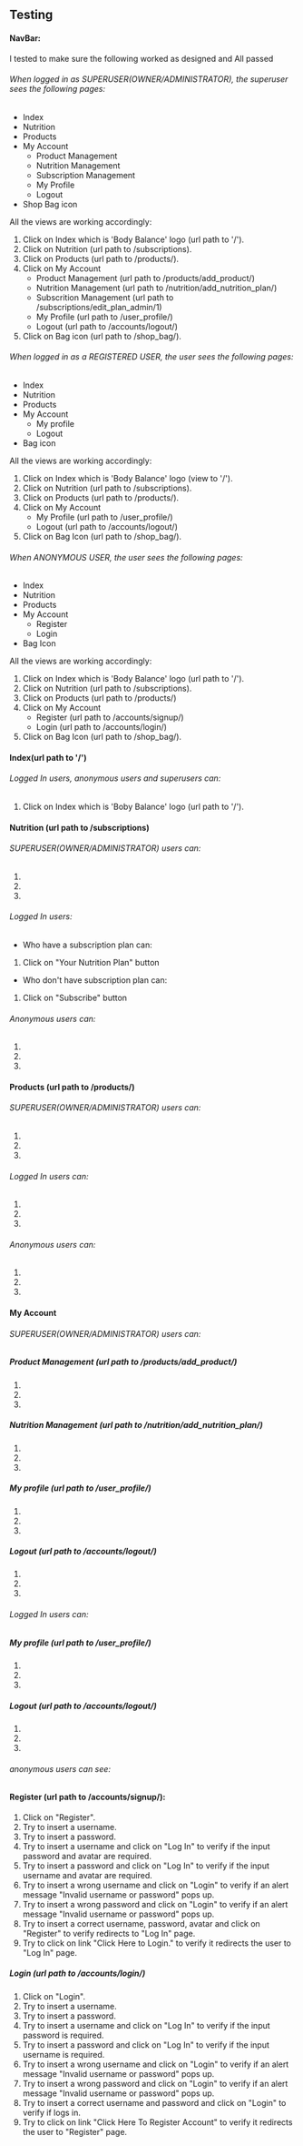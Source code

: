 ## Testing

#### NavBar:
I tested to make sure the following worked as designed and All passed

###### When logged in as SUPERUSER(OWNER/ADMINISTRATOR), the superuser sees the following pages:
- Index
- Nutrition
- Products
- My Account
   - Product Management
   - Nutrition Management
   - Subscription Management
   - My Profile
   - Logout
- Shop Bag icon


All the views are working accordingly:
1. Click on Index which is 'Body Balance' logo (url path to '/').
2. Click on Nutrition (url path to /subscriptions).
3. Click on Products (url path to /products/).
4. Click on My Account
   - Product Management (url path to /products/add_product/)
   - Nutrition Management (url path to /nutrition/add_nutrition_plan/)
   - Subscrition Management (url path to /subscriptions/edit_plan_admin/1)
   - My Profile (url path to /user_profile/)
   - Logout (url path to /accounts/logout/)
5. Click on Bag icon (url path to /shop_bag/).

###### When logged in as a REGISTERED USER, the user sees the following pages:
- Index
- Nutrition
- Products
- My Account
   - My profile
   - Logout
- Bag icon


All the views are working accordingly:
1. Click on Index which is 'Body Balance' logo (view to '/').
2. Click on Nutrition (url path to /subscriptions).
3. Click on Products (url path to /products/).
4. Click on My Account
   - My Profile (url path to /user_profile/)
   - Logout (url path to /accounts/logout/)
5. Click on Bag Icon (url path to /shop_bag/).  

###### When ANONYMOUS USER, the user sees the following pages:
- Index
- Nutrition
- Products
- My Account
   - Register
   - Login
- Bag Icon

All the views are working accordingly:
1. Click on Index which is 'Body Balance' logo (url path to '/').
2. Click on Nutrition (url path to /subscriptions).
3. Click on Products (url path to /products/)
4. Click on My Account
   - Register (url path to /accounts/signup/)
   - Login (url path to /accounts/login/)
5. Click on Bag Icon (url path to /shop_bag/). 


#### Index(url path to '/')
###### Logged In users, anonymous users and superusers can:
1. Click on Index which is 'Boby Balance' logo (url path to '/').


#### Nutrition (url path to /subscriptions)
###### SUPERUSER(OWNER/ADMINISTRATOR) users can:
1. 
2.
3.

###### Logged In users:
 - Who have a subscription plan can:
1. Click on "Your Nutrition Plan" button

 - Who don't have subscription plan can: 
1. Click on "Subscribe" button

###### Anonymous users can:
1.
2.
3.


#### Products (url path to /products/)
###### SUPERUSER(OWNER/ADMINISTRATOR) users can:
1.
2.
3.

###### Logged In users can:
1.
2.
3.

###### Anonymous users can:
1.
2.
3.


#### My Account 
###### SUPERUSER(OWNER/ADMINISTRATOR) users can:
##### Product Management (url path to /products/add_product/)
1.
2.
3.
##### Nutrition Management (url path to /nutrition/add_nutrition_plan/)
1.
2.
3.

##### My profile (url path to /user_profile/)
1.
2.
3.

##### Logout (url path to /accounts/logout/)
1.
2.
3.


###### Logged In users can:
##### My profile (url path to /user_profile/)
1.
2.
3.

##### Logout (url path to /accounts/logout/)
1.
2.
3.


###### anonymous users can see:
#### Register (url path to /accounts/signup/):
1. Click on "Register".
2. Try to insert a username. 
3. Try to insert a password. 
4. Try to insert a username and click on "Log In" to verify if the input password and avatar are required.
5. Try to insert a password and click on "Log In" to verify if the input username and avatar are required.
6. Try to insert a wrong username and click on "Login" to verify if an alert message "Invalid username or password" pops up.
7. Try to insert a wrong password and click on "Login" to verify if an alert message "Invalid username or password" pops up.
8. Try to insert a correct username, password, avatar and click on "Register" to verify redirects to "Log In" page.
9. Try to click on link "Click Here to Login." to verify it redirects the user to "Log In" page.


##### Login (url path to /accounts/login/)
1. Click on "Login".
2. Try to insert a username. 
3. Try to insert a password. 
4. Try to insert a username and click on "Log In" to verify if the input password is required.
5. Try to insert a password and click on "Log In" to verify if the input username is required.
6. Try to insert a wrong username and click on "Login" to verify if an alert message "Invalid username or password" pops up.
7. Try to insert a wrong password and click on "Login" to verify if an alert message "Invalid username or password" pops up.
8. Try to insert a correct username and password and click on "Login" to verify if logs in.
9. Try to click on link "Click Here To Register Account" to verify it redirects the user to "Register" page.
